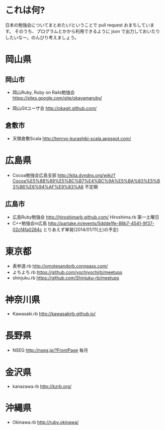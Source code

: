 # これは何?

日本の勉強会についてまとめたい!ということで pull request おまちしています。
そのうち、プログラムとかから利用できるように json で出力しておいたりしたいなー。のんびり考えましょう。


# 岡山県

## 岡山市

* 岡山Ruby, Ruby on Rails勉強会 https://sites.google.com/site/okayamaruby/

* 岡山Gitユーザ会 http://okagit.github.com/

## 倉敷市

* 天領倉敷Scala http://tenryo-kurashiki-scala.appspot.com/


# 広島県

* Cocoa勉強会広島支部 http://kita.dyndns.org/wiki/?Cocoa%E5%8B%89%E5%BC%B7%E4%BC%9A%E5%BA%83%E5%B3%B6%E6%94%AF%E9%83%A8 不定期

## 広島市

* 広島Ruby勉強会 http://hiroshimarb.github.com/ Hiroshima.rb 第一土曜日
* C++勉強会in広島 http://partake.in/events/5ddde1fe-88b7-4541-9f37-02cf4fa0284c とりあえず単発(2014/01/11(土)の予定)

# 東京都

* 表参道.rb http://omotesandorb.connpass.com/
* よちよち.rb https://github.com/yochiyochirb/meetups
* shinjuku.rb https://github.com/Shinjuku-rb/meetups

# 神奈川県

* Kawasaki.rb http://kawasakirb.github.io/

# 長野県

* NSEG http://nseg.jp/?FrontPage 毎月

# 金沢県

* kanazawa.rb http://kzrb.org/

# 沖縄県

* Okinawa.rb http://ruby.okinawa/

